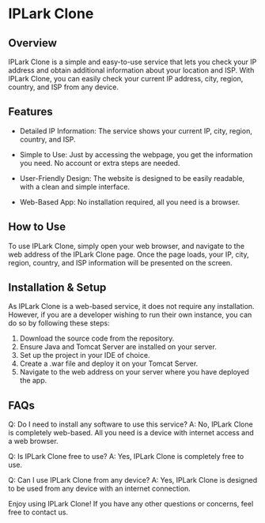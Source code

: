 # IPLark Clone

## Overview

IPLark Clone is a simple and easy-to-use service that lets you check your IP address and obtain additional information about your location and ISP. With IPLark Clone, you can easily check your current IP address, city, region, country, and ISP from any device.

## Features

- Detailed IP Information: The service shows your current IP, city, region, country, and ISP. 

- Simple to Use: Just by accessing the webpage, you get the information you need. No account or extra steps are needed.

- User-Friendly Design: The website is designed to be easily readable, with a clean and simple interface.

- Web-Based App: No installation required, all you need is a browser.

## How to Use

To use IPLark Clone, simply open your web browser, and navigate to the web address of the IPLark Clone page. Once the page loads, your IP, city, region, country, and ISP information will be presented on the screen.

## Installation & Setup

As IPLark Clone is a web-based service, it does not require any installation. However, if you are a developer wishing to run their own instance, you can do so by following these steps:

1. Download the source code from the repository.
2. Ensure Java and Tomcat Server are installed on your server.
3. Set up the project in your IDE of choice. 
4. Create a .war file and deploy it on your Tomcat Server.
5. Navigate to the web address on your server where you have deployed the app.

## FAQs

Q: Do I need to install any software to use this service?
A: No, IPLark Clone is completely web-based. All you need is a device with internet access and a web browser.

Q: Is IPLark Clone free to use?
A: Yes, IPLark Clone is completely free to use. 

Q: Can I use IPLark Clone from any device?
A: Yes, IPLark Clone is designed to be used from any device with an internet connection.

Enjoy using IPLark Clone! If you have any other questions or concerns, feel free to contact us.
